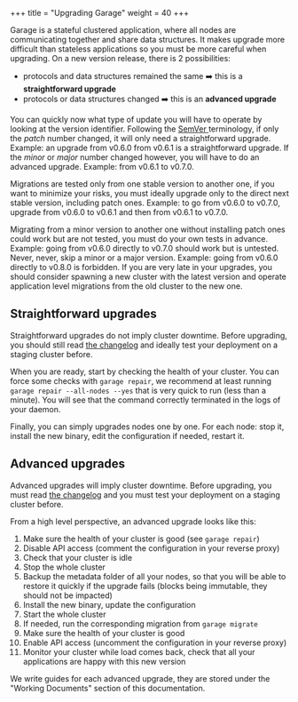 +++
title = "Upgrading Garage"
weight = 40
+++

Garage is a stateful clustered application, where all nodes are communicating together and share data structures.
It makes upgrade more difficult than stateless applications so you must be more careful when upgrading.
On a new version release, there is 2 possibilities:
  - protocols and data structures remained the same ➡️ this is a **straightforward upgrade**
  - protocols or data structures changed  ➡️  this is an **advanced upgrade**

You can quickly now what type of update you will have to operate by looking at the version identifier.
Following the [SemVer ](https://semver.org/) terminology, if only the *patch* number changed, it will only need a straightforward upgrade.
Example: an upgrade from v0.6.0 from v0.6.1 is a straightforward upgrade.
If the *minor* or *major* number changed however, you will have to do an advanced upgrade. Example: from v0.6.1 to v0.7.0.

Migrations are tested only from one stable version to another one, if you want to minimize your risks, you must ideally upgrade only to the direct next stable version, including patch ones.
Example: to go from v0.6.0 to v0.7.0, upgrade from v0.6.0 to v0.6.1 and then from v0.6.1 to v0.7.0.

Migrating from a minor version to another one without installing patch ones could work but are not tested, you must do your own tests in advance.
Example: going from v0.6.0 directly to v0.7.0 should work but is untested. Never, never, skip a minor or a major version.
Example: going from v0.6.0 directly to v0.8.0 is forbidden.
If you are very late in your upgrades, you should consider spawning a new cluster with the latest version and operate application level migrations
from the old cluster to the new one.

## Straightforward upgrades

Straightforward upgrades do not imply cluster downtime.
Before upgrading, you should still read [the changelog](https://git.deuxfleurs.fr/Deuxfleurs/garage/releases) and ideally test your deployment on a staging cluster before.

When you are ready, start by checking the health of your cluster.
You can force some checks with `garage repair`, we recommend at least running `garage repair --all-nodes --yes` that is very quick to run (less than a minute).
You will see that the command correctly terminated in the logs of your daemon.

Finally, you can simply upgrades nodes one by one. 
For each node: stop it, install the new binary, edit the configuration if needed, restart it. 

## Advanced upgrades

Advanced upgrades will imply cluster downtime.
Before upgrading, you must read [the changelog](https://git.deuxfleurs.fr/Deuxfleurs/garage/releases) and you must test your deployment on a staging cluster before.

From a high level perspective, an advanced upgrade looks like this:
  1. Make sure the health of your cluster is good (see `garage repair`)
  2. Disable API access (comment the configuration in your reverse proxy)
  3. Check that your cluster is idle
  4. Stop the whole cluster
  5. Backup the metadata folder of all your nodes, so that you will be able to restore it quickly if the upgrade fails (blocks being immutable, they should not be impacted)
  6. Install the new binary, update the configuration
  7. Start the whole cluster
  8. If needed, run the corresponding migration from `garage migrate`
  9. Make sure the health of your cluster is good
  10. Enable API access (uncomment the configuration in your reverse proxy)
  11. Monitor your cluster while load comes back, check that all your applications are happy with this new version

We write guides for each advanced upgrade, they are stored under the "Working Documents" section of this documentation.
